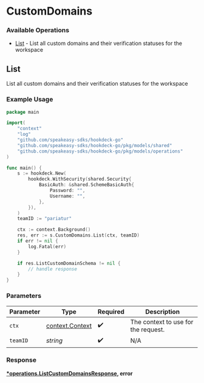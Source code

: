 # CustomDomains

### Available Operations

* [List](#list) - List all custom domains and their verification statuses for the workspace

## List

List all custom domains and their verification statuses for the workspace

### Example Usage

```go
package main

import(
	"context"
	"log"
	"github.com/speakeasy-sdks/hookdeck-go"
	"github.com/speakeasy-sdks/hookdeck-go/pkg/models/shared"
	"github.com/speakeasy-sdks/hookdeck-go/pkg/models/operations"
)

func main() {
    s := hookdeck.New(
        hookdeck.WithSecurity(shared.Security{
            BasicAuth: &shared.SchemeBasicAuth{
                Password: "",
                Username: "",
            },
        }),
    )
    teamID := "pariatur"

    ctx := context.Background()
    res, err := s.CustomDomains.List(ctx, teamID)
    if err != nil {
        log.Fatal(err)
    }

    if res.ListCustomDomainSchema != nil {
        // handle response
    }
}
```

### Parameters

| Parameter                                             | Type                                                  | Required                                              | Description                                           |
| ----------------------------------------------------- | ----------------------------------------------------- | ----------------------------------------------------- | ----------------------------------------------------- |
| `ctx`                                                 | [context.Context](https://pkg.go.dev/context#Context) | :heavy_check_mark:                                    | The context to use for the request.                   |
| `teamID`                                              | *string*                                              | :heavy_check_mark:                                    | N/A                                                   |


### Response

**[*operations.ListCustomDomainsResponse](../../models/operations/listcustomdomainsresponse.md), error**

